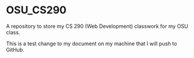 # OSU_CS290
A repository to store my CS 290 (Web Development) classwork for my OSU class.

This is a test change to my document on my machine that I will push to GitHub.
